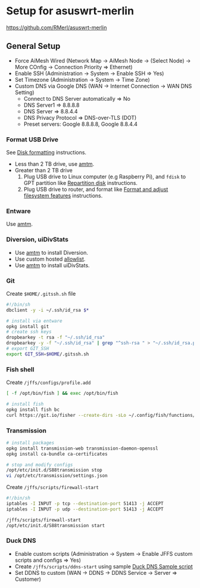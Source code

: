 # Setup for asuswrt-merlin
https://github.com/RMerl/asuswrt-merlin

## General Setup
* Force AiMesh Wired (Network Map -> AiMesh Node -> (Select Node) -> More COnfig -> Connection Priority => Ethernet)
* Enable SSH (Administration -> System -> Enable SSH => Yes)
* Set Timezone (Administration -> System -> Time Zone)
* Custom DNS via Google DNS (WAN -> Internet Connection -> WAN DNS Setting)
  * Connect to DNS Server automatically => No
  * DNS Server1 => 8.8.8.8
  * DNS Server => 8.8.4.4
  * DNS Privacy Protocol => DNS-over-TLS (DOT)
  * Preset servers: Google 8.8.8.8, Google 8.8.4.4

### Format USB Drive

See [Disk formatting](https://github.com/RMerl/asuswrt-merlin.ng/wiki/Disk-formatting) instructions.

* Less than 2 TB drive, use [amtm](https://diversion.ch/amtm.html).
* Greater than 2 TB drive
  1. Plug USB drive to Linux computer (e.g Raspberry Pi), and `fdisk` to GPT partition like [Repartition disk](https://github.com/RMerl/asuswrt-merlin.ng/wiki/Disk-formatting#7-repartition-disk) instructions.
  2. Plug USB drive to router, and format like [Format and adjust filesystem features](https://github.com/RMerl/asuswrt-merlin.ng/wiki/Disk-formatting#8-format-and-adjust-filesystem-features) instructions.

### Entware

Use [amtm](https://diversion.ch/amtm.html).

### Diversion, uiDivStats

* Use [amtm](https://diversion.ch/amtm.html) to install Diversion.
* Use custom hosted [allowlist](https://raw.githubusercontent.com/johnkchiu/allowlist/master/domains/_full-list.txt).
* Use [amtm](https://diversion.ch/amtm.html) to install uiDivStats.

### Git
Create `$HOME/.gitssh.sh` file
```bash
#!/bin/sh
dbclient -y -i ~/.ssh/id_rsa $*
```

```bash
# install via entware
opkg install git
# create ssh keys
dropbearkey -t rsa -f "~/.ssh/id_rsa"
dropbearkey -y -f "~/.ssh/id_rsa" | grep "^ssh-rsa " > "~/.ssh/id_rsa.pub"
# export GIT_SSH
export GIT_SSH=$HOME/.gitssh.sh
```

### Fish shell
Create `/jffs/configs/profile.add`
```bash
[ -f /opt/bin/fish ] && exec /opt/bin/fish
```

```bash
# install fish
opkg install fish bc
curl https://git.io/fisher --create-dirs -sLo ~/.config/fish/functions/fisher.fish
```

### Transmission
```bash
# install packages
opkg install transmission-web transmission-daemon-openssl
opkg install ca-bundle ca-certificates

# stop and modify configs
/opt/etc/init.d/S88transmission stop
vi /opt/etc/transmission/settings.json
```

Create `/jffs/scripts/firewall-start`
```bash
#!/bin/sh
iptables -I INPUT -p tcp --destination-port 51413 -j ACCEPT
iptables -I INPUT -p udp --destination-port 51413 -j ACCEPT
```

```bash
/jffs/scripts/firewall-start
/opt/etc/init.d/S88transmission start
```

### Duck DNS
* Enable custom scripts (Administration -> System -> Enable JFFS custom scripts and configs	=> Yes)
* Create `/jffs/scripts/ddns-start` using sample [Duck DNS Sample script](https://github.com/RMerl/asuswrt-merlin/wiki/DDNS-Sample-Scripts#duck-dns)
* Set DDNS to custom (WAN -> DDNS -> DDNS Service -> Server => Customer)
